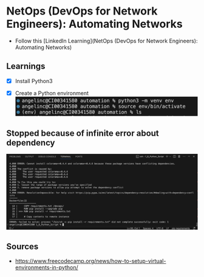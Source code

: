 # NetOps (DevOps for Network Engineers): Automating Networks

- Follow this [LinkedIn Learning](NetOps (DevOps for Network Engineers): Automating Networks)

## Learnings

- [x] Install Python3
- [x] Create a Python environment
![](https://github.com/agcdtmr/automation/blob/main/netops/Screenshot%202023-11-10%20at%2012.31.55.png)


## Stopped because of infinite error about dependency

![Error](https://github.com/agcdtmr/automation/blob/main/netops/Screenshot%202023-11-10%20at%2013.14.13.png)

## Sources

- https://www.freecodecamp.org/news/how-to-setup-virtual-environments-in-python/

